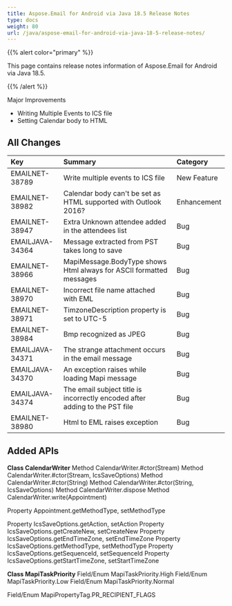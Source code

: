 ```yaml
---
title: Aspose.Email for Android via Java 18.5 Release Notes
type: docs
weight: 80
url: /java/aspose-email-for-android-via-java-18-5-release-notes/
---
```


{{% alert color="primary" %}} 

This page contains release notes information of Aspose.Email for Android via Java 18.5.

{{% /alert %}} 

Major Improvements

- Writing Multiple Events to ICS file
- Setting Calendar body to HTML
## **All Changes**

|**Key**|**Summary**|**Category**|
| :- | :- | :- |
|EMAILNET-38789|Write multiple events to ICS file|New Feature|
|EMAILNET-38982|Calendar body can't be set as HTML supported with Outlook 2016?|Enhancement|
|EMAILNET-38947|Extra Unknown attendee added in the attendees list|Bug|
|EMAILJAVA-34364|Message extracted from PST takes long to save|Bug|
|EMAILNET-38966|MapiMessage.BodyType shows Html always for ASCII formatted messages|Bug|
|EMAILNET-38970|Incorrect file name attached with EML|Bug|
|EMAILNET-38971|TimzoneDescription property is set to UTC-5|Bug|
|EMAILNET-38984|Bmp recognized as JPEG|Bug|
|EMAILJAVA-34371|The strange attachment occurs in the email message|Bug|
|EMAILJAVA-34370|An exception raises while loading Mapi message|Bug|
|EMAILJAVA-34374|The email subject title is incorrectly encoded after adding to the PST file|Bug|
|EMAILNET-38980|Html to EML raises exception|Bug|

## **Added APIs**
**Class CalendarWriter** 
Method CalendarWriter.#ctor(Stream)
Method CalendarWriter.#ctor(Stream, IcsSaveOptions)
Method CalendarWriter.#ctor(String)
Method CalendarWriter.#ctor(String, IcsSaveOptions)
Method CalendarWriter.dispose
Method CalendarWriter.write(Appointment)

Property Appointment.getMethodType, setMethodType

Property IcsSaveOptions.getAction, setAction
Property IcsSaveOptions.getCreateNew, setCreateNew
Property IcsSaveOptions.getEndTimeZone, setEndTimeZone
Property IcsSaveOptions.getMethodType, setMethodType
Property IcsSaveOptions.getSequenceId, setSequenceId
Property IcsSaveOptions.getStartTimeZone, setStartTimeZone

**Class MapiTaskPriority** 
Field/Enum MapiTaskPriority.High
Field/Enum MapiTaskPriority.Low
Field/Enum MapiTaskPriority.Normal

Field/Enum MapiPropertyTag.PR_RECIPIENT_FLAGS
